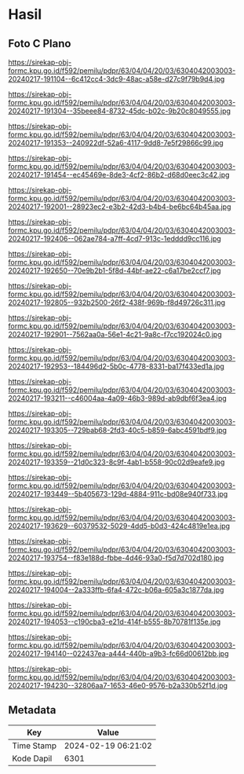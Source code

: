 # Hasil

## Foto C Plano

https://sirekap-obj-formc.kpu.go.id/f592/pemilu/pdpr/63/04/04/20/03/6304042003003-20240217-191104--6c412cc4-3dc9-48ac-a58e-d27c9f79b9d4.jpg

https://sirekap-obj-formc.kpu.go.id/f592/pemilu/pdpr/63/04/04/20/03/6304042003003-20240217-191304--35beee84-8732-45dc-b02c-9b20c8049555.jpg

https://sirekap-obj-formc.kpu.go.id/f592/pemilu/pdpr/63/04/04/20/03/6304042003003-20240217-191353--240922df-52a6-4117-9dd8-7e5f29866c99.jpg

https://sirekap-obj-formc.kpu.go.id/f592/pemilu/pdpr/63/04/04/20/03/6304042003003-20240217-191454--ec45469e-8de3-4cf2-86b2-d68d0eec3c42.jpg

https://sirekap-obj-formc.kpu.go.id/f592/pemilu/pdpr/63/04/04/20/03/6304042003003-20240217-192001--28923ec2-e3b2-42d3-b4b4-be6bc64b45aa.jpg

https://sirekap-obj-formc.kpu.go.id/f592/pemilu/pdpr/63/04/04/20/03/6304042003003-20240217-192406--062ae784-a7ff-4cd7-913c-1edddd9cc116.jpg

https://sirekap-obj-formc.kpu.go.id/f592/pemilu/pdpr/63/04/04/20/03/6304042003003-20240217-192650--70e9b2b1-5f8d-44bf-ae22-c6a17be2ccf7.jpg

https://sirekap-obj-formc.kpu.go.id/f592/pemilu/pdpr/63/04/04/20/03/6304042003003-20240217-192805--932b2500-26f2-438f-969b-f8d49726c311.jpg

https://sirekap-obj-formc.kpu.go.id/f592/pemilu/pdpr/63/04/04/20/03/6304042003003-20240217-192901--7562aa0a-56e1-4c21-9a8c-f7cc192024c0.jpg

https://sirekap-obj-formc.kpu.go.id/f592/pemilu/pdpr/63/04/04/20/03/6304042003003-20240217-192953--184496d2-5b0c-4778-8331-ba17f433ed1a.jpg

https://sirekap-obj-formc.kpu.go.id/f592/pemilu/pdpr/63/04/04/20/03/6304042003003-20240217-193211--c46004aa-4a09-46b3-989d-ab9dbf6f3ea4.jpg

https://sirekap-obj-formc.kpu.go.id/f592/pemilu/pdpr/63/04/04/20/03/6304042003003-20240217-193305--729bab68-2fd3-40c5-b859-6abc4591bdf9.jpg

https://sirekap-obj-formc.kpu.go.id/f592/pemilu/pdpr/63/04/04/20/03/6304042003003-20240217-193359--21d0c323-8c9f-4ab1-b558-90c02d9eafe9.jpg

https://sirekap-obj-formc.kpu.go.id/f592/pemilu/pdpr/63/04/04/20/03/6304042003003-20240217-193449--5b405673-129d-4884-911c-bd08e940f733.jpg

https://sirekap-obj-formc.kpu.go.id/f592/pemilu/pdpr/63/04/04/20/03/6304042003003-20240217-193629--60379532-5029-4dd5-b0d3-424c4819e1ea.jpg

https://sirekap-obj-formc.kpu.go.id/f592/pemilu/pdpr/63/04/04/20/03/6304042003003-20240217-193754--f83e188d-fbbe-4d46-93a0-f5d7d702d180.jpg

https://sirekap-obj-formc.kpu.go.id/f592/pemilu/pdpr/63/04/04/20/03/6304042003003-20240217-194004--2a333ffb-6fa4-472c-b06a-605a3c1877da.jpg

https://sirekap-obj-formc.kpu.go.id/f592/pemilu/pdpr/63/04/04/20/03/6304042003003-20240217-194053--c190cba3-e21d-414f-b555-8b70781f135e.jpg

https://sirekap-obj-formc.kpu.go.id/f592/pemilu/pdpr/63/04/04/20/03/6304042003003-20240217-194140--022437ea-a444-440b-a9b3-fc66d00612bb.jpg

https://sirekap-obj-formc.kpu.go.id/f592/pemilu/pdpr/63/04/04/20/03/6304042003003-20240217-194230--32806aa7-1653-46e0-9576-b2a330b52f1d.jpg


## Metadata

| Key        | Value               |
| ---------- | ------------------- |
| Time Stamp | 2024-02-19 06:21:02 |
| Kode Dapil | 6301                |



